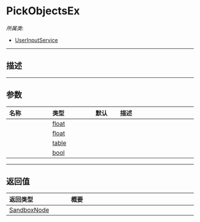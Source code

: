 # PickObjectsEx

*所属类*:
* [UserInputService](/Api/Classes/Input/UserInputService.md)
------------------------------------------------------------------------------------------
## 描述



------------------------------------------------------------------------------------------
## 参数

|<div style="width:100px">名称</div>|<div style="width:100px">类型</div>|<div style="width:50px">默认</div>|<div style="width:350px">描述</div>|
|:---|:---|:---|:---|
||[float](/Api/DataType/Number.md)|||
||[float](/Api/DataType/Number.md)|||
||[table](/Api/DataType/Table.md)|||
||[bool](/Api/DataType/Bool.md)|||

------------------------------------------------------------------------------------------
## 返回值

|<div style="width:150px">返回类型</div>|<div style="width:520px">概要</div>|
|:---|:---|
|[SandboxNode](/Api/Classes/Base/SandboxNode.md)||

